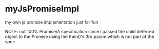 # myJsPromiseImpl
my own js promise implementation just for fun

NOTE: not 100% Promise/A specification since i passed the child deferred object to the Promise using the then()'s 3rd param which is not part of the spec
